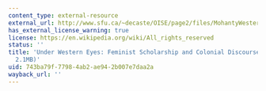 ```yaml
---
content_type: external-resource
external_url: http://www.sfu.ca/~decaste/OISE/page2/files/MohantyWesternEyes.pdf
has_external_license_warning: true
license: https://en.wikipedia.org/wiki/All_rights_reserved
status: ''
title: 'Under Western Eyes: Feminist Scholarship and Colonial Discourses." (PDF -
  2.1MB)'
uid: 743ba79f-7798-4ab2-ae94-2b007e7daa2a
wayback_url: ''
---
```

